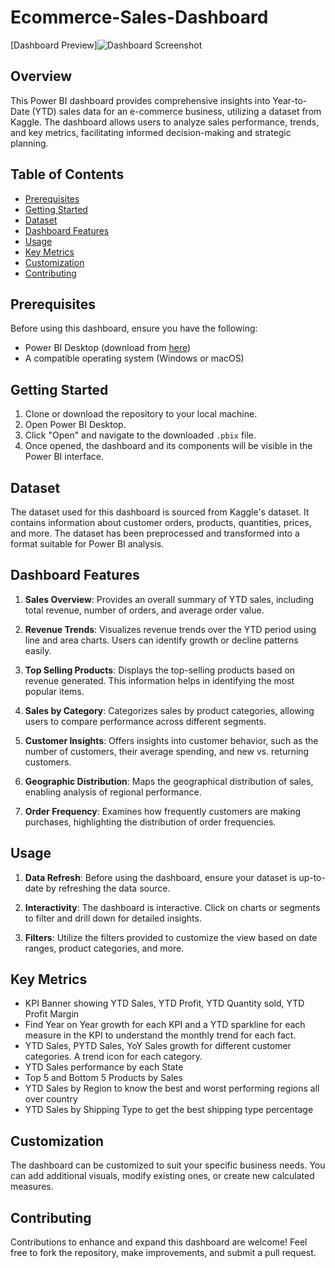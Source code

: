 # Ecommerce-Sales-Dashboard

[Dashboard Preview]![Dashboard Screenshot](https://github.com/GrimReaper-98/Ecommerce-Sales-Dashboard/assets/58510419/4dec9924-382e-40a3-92be-bbd48a831ba4)


## Overview

This Power BI dashboard provides comprehensive insights into Year-to-Date (YTD) sales data for an e-commerce business, utilizing a dataset from Kaggle. The dashboard allows users to analyze sales performance, trends, and key metrics, facilitating informed decision-making and strategic planning.

## Table of Contents

- [Prerequisites](#prerequisites)
- [Getting Started](#getting-started)
- [Dataset](#dataset)
- [Dashboard Features](#dashboard-features)
- [Usage](#usage)
- [Key Metrics](#key-metrics)
- [Customization](#customization)
- [Contributing](#contributing)

## Prerequisites

Before using this dashboard, ensure you have the following:

- Power BI Desktop (download from [here](https://powerbi.microsoft.com/en-us/desktop/))
- A compatible operating system (Windows or macOS)

## Getting Started

1. Clone or download the repository to your local machine.
2. Open Power BI Desktop.
3. Click "Open" and navigate to the downloaded `.pbix` file.
4. Once opened, the dashboard and its components will be visible in the Power BI interface.

## Dataset

The dataset used for this dashboard is sourced from Kaggle's dataset. It contains information about customer orders, products, quantities, prices, and more. The dataset has been preprocessed and transformed into a format suitable for Power BI analysis.

## Dashboard Features

1. **Sales Overview**: Provides an overall summary of YTD sales, including total revenue, number of orders, and average order value.

2. **Revenue Trends**: Visualizes revenue trends over the YTD period using line and area charts. Users can identify growth or decline patterns easily.

3. **Top Selling Products**: Displays the top-selling products based on revenue generated. This information helps in identifying the most popular items.

4. **Sales by Category**: Categorizes sales by product categories, allowing users to compare performance across different segments.

5. **Customer Insights**: Offers insights into customer behavior, such as the number of customers, their average spending, and new vs. returning customers.

6. **Geographic Distribution**: Maps the geographical distribution of sales, enabling analysis of regional performance.

7. **Order Frequency**: Examines how frequently customers are making purchases, highlighting the distribution of order frequencies.

## Usage

1. **Data Refresh**: Before using the dashboard, ensure your dataset is up-to-date by refreshing the data source.

2. **Interactivity**: The dashboard is interactive. Click on charts or segments to filter and drill down for detailed insights.

3. **Filters**: Utilize the filters provided to customize the view based on date ranges, product categories, and more.

## Key Metrics

- KPI Banner showing YTD Sales, YTD Profit, YTD Quantity sold, YTD Profit Margin
- Find Year on Year growth for each KPI and a YTD sparkline for each measure in the KPI to understand the monthly trend for each fact.
- YTD Sales, PYTD Sales, YoY Sales growth for different customer categories. A trend icon for each category.
- YTD Sales performance by each State
- Top 5 and Bottom 5 Products by Sales
- YTD Sales by Region to know the best and worst performing regions all over country
- YTD Sales by Shipping Type to get the best shipping type percentage

## Customization

The dashboard can be customized to suit your specific business needs. You can add additional visuals, modify existing ones, or create new calculated measures.

## Contributing

Contributions to enhance and expand this dashboard are welcome! Feel free to fork the repository, make improvements, and submit a pull request.

